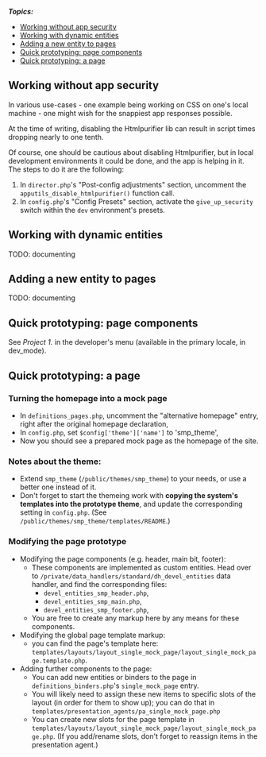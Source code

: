 
<!--HIGH-->

**_Topics:_**

- [Working without app security](#anchor--working-without-app-security)
- [Working with dynamic entities](#anchor--dynamic-entities)
- [Adding a new entity to pages](#anchor--new-entity-to-pages)
- [Quick prototyping: page components](#anchor--prototyping-components)
- [Quick prototyping: a page](#anchor--prototyping-page)

<!--/HIGH-->

## <span class="anchor" id="anchor--working-without-app-security"></span>Working without app security

In various use-cases - one example being working on CSS on one's local machine - one might wish for the snappiest app responses possible.

At the time of writing, disabling the Htmlpurifier lib can result in script times dropping nearly to one tenth.

Of course, one should be cautious about disabling Htmlpurifier, but in local development environments it could be done, and the app is helping in it. The steps to do it are the following:

1. In `director.php`'s "Post-config adjustments" section, uncomment the `apputils_disable_htmlpurifier()` function call.
2. In `config.php`'s "Config Presets" section, activate the `give_up_security` switch within the `dev` environment's presets.


## <span class="anchor" id="anchor--dynamic-entities"></span>Working with dynamic entities

TODO: documenting


## <span class="anchor" id="anchor--new-entity-to-pages"></span>Adding a new entity to pages

TODO: documenting


## <span class="anchor" id="anchor--prototyping-components"></span>Quick prototyping: page components

See _Project 1._ in the developer's menu (available in the primary locale, in dev_mode).


## <span class="anchor" id="anchor--prototyping-page"></span>Quick prototyping: a page

### Turning the homepage into a mock page

- In `definitions_pages.php`, uncomment the "alternative homepage" entry, right after the original homepage declaration,
- In `config.php`, set `$config['theme']['name']` to 'smp_theme',
- Now you should see a prepared mock page as the homepage of the site.

### Notes about the theme:

- Extend `smp_theme` (`/public/themes/smp_theme`) to your needs, or use a better
  one instead of it.
- Don't forget to start the themeing work with **copying the system's templates
  into the prototype theme**, and update the corresponding setting in
  `config.php`. (See `/public/themes/smp_theme/templates/README`.)

### Modifying the page prototype

- Modifying the page components (e.g. header, main bit, footer):
  - These components are implemented as custom entities. Head over to
    `/private/data_handlers/standard/dh_devel_entities` data handler, and find
    the corresponding files:
      - `devel_entities_smp_header.php`,
      - `devel_entities_smp_main.php`,
      - `devel_entities_smp_footer.php`,
  - You are free to create any markup here by any means for these components.
- Modifying the global page template markup:
  - you can find the page's template here:
    `templates/layouts/layout_single_mock_page/layout_single_mock_page.template.php`.
- Adding further components to the page:
  - You can add new entities or binders to the page in
    `definitions_binders.php`'s `single_mock_page` entry.
  - You will likely need to assign these new items to specific slots of the
    layout (in order for them to show up); you can do that in
    `templates/presentation_agents/pa_single_mock_page.php`
  - You can create new slots for the page template in
    `templates/layouts/layout_single_mock_page/layout_single_mock_page.php`.
    (If you add/rename slots, don't forget to reassign items in the presentation
    agent.)

